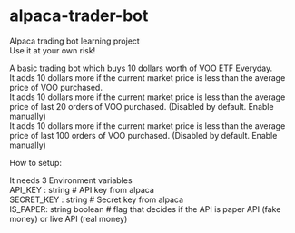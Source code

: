 # alpaca-trader-bot
Alpaca trading bot learning project <br />
Use it at your own risk!

A basic trading bot which buys 10 dollars worth of VOO ETF Everyday.<br />
It adds 10 dollars more if the current market price is less than the average price of VOO purchased.<br />
It adds 10 dollars more if the current market price is less than the average price of last 20 orders of VOO purchased. (Disabled by default. Enable manually)<br />
It adds 10 dollars more if the current market price is less than the average price of last 100 orders of VOO purchased. (Disabled by default. Enable manually)<br />


How to setup:<br />

It needs 3 Environment variables<br />
API_KEY : string # API key from alpaca<br />
SECRET_KEY : string # Secret key from alpaca<br />
IS_PAPER: string boolean # flag that decides if the API is paper API (fake money) or live API (real money)<br />




